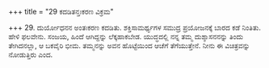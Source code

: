 +++
title = "29 ಕದಡಿತನ್ತಃಕರಣ ವಿಕ್ರಮ"

+++
29. ದುರ್ಯೋಧನನ ಅಂತಃಕರಣ ಕದಡಿತು. ಶಕ್ತಿಸಾಮರ್ಥ್ಯಗಳ ಸಮುದ್ರ ಪ್ರಯೋಜನಕ್ಕೆ ಬಾರದ ಕಡೆ ನಿಂತಿತು. ಹೇಳಿ ಫಲವೇನು. ಸಂಜಯ, ಹಿಂದೆ ಆಗಿದ್ದನ್ನು ಲೆಕ್ಕಹಾಕಬೇಡ. ಯುದ್ಧದಲ್ಲಿ ನನ್ನ ತಮ್ಮ ದುಶ್ಶಾಸನನನ್ನು ತಿಂದು ತೇಗಿದನಲ್ಲಾ, ಆ ಬಕವೈರಿ ಭೀಮ. ತಮ್ಮನನ್ನು ಅವನ ಹೊಟ್ಟೆಯಿಂದ ಆಚೆಗೆ ತೆಗೆಯುತ್ತೇನೆ. ನೀನು ಈ ವಿಚಿತ್ರವನ್ನು ನೋಡುತ್ತಿರು ಎಂದ.